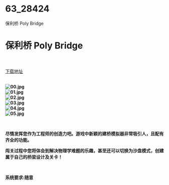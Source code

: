 # 63_28424
保利桥 Poly Bridge
# 保利桥 Poly Bridge
 <br/></br>
[下载地址](https://www.switch520.cc/article/28424 "下载地址")
<br/></br>

<p><strong><img title="00.jpg" src="https://www.switch520.cc/muke_img/2022_03_20_a30e3e263e24e.jpg" alt="00.jpg"></strong><br>
<strong><img title="01.jpg" src="https://www.switch520.cc/muke_img/2022_03_20_f22853a8cd16c.jpg" alt="01.jpg"></strong><br>
<strong><img title="02.jpg" src="https://www.switch520.cc/muke_img/2022_03_20_5f80415c8b251.jpg" alt="02.jpg"></strong><br>
<strong><img title="03.jpg" src="https://www.switch520.cc/muke_img/2022_03_20_3cff2fdcd93eb.jpg" alt="03.jpg"></strong><br>
<strong><img title="04.jpg" src="https://www.switch520.cc/muke_img/2022_03_20_e337f6b69df12.jpg" alt="04.jpg"></strong><br>
<strong><img title="05.jpg" src="https://www.switch520.cc/muke_img/2022_03_20_9ec71571c56a9.jpg" alt="05.jpg">&nbsp;</strong></p>
<p>&nbsp;</p>
<p><strong>尽情发挥您作为工程师的创造力吧。游戏中新颖的建桥模拟器非常吸引人，且配有齐全的功能。</strong></p>
<p><strong>闯关过程中您将体会到解决物理学难题的乐趣，甚至还可以切换为沙盘模式，创建属于自己的桥梁设计及关卡！</strong></p>
<p>&nbsp;</p>
<p><strong>系统要求:随意</strong></p>



